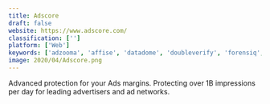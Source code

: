 ```yaml
---
title: Adscore
draft: false 
website: https://www.adscore.com/
classification: ['']
platform: ['Web']
keywords: ['adzooma', 'affise', 'datadome', 'doubleverify', 'forensiq', 'fraudlabs_pro', 'fraudlogix', 'infisecure', 'integral_ad_science', 'ppcnerd', 'pixalate', 'reblaze', 'servicenow_software_asset_management', 'shieldsquare', 'sift_app', 'trust_metrics', 'vimsy', 'white_ops']
image: 2020/04/Adscore.png
---
```

Advanced protection for your Ads margins. Protecting over 1B impressions per day for leading advertisers and ad networks.